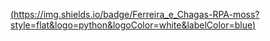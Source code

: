[(https://img.shields.io/badge/Ferreira_e_Chagas-RPA-moss?style=flat&logo=python&logoColor=white&labelColor=blue)](https://img.shields.io/badge/Ferreira_e_Chagas-RPA-moss?style=flat&logo=python&logoColor=white&labelColor=blue)
